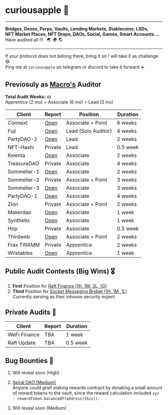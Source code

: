 # curiousapple 🦇

---------------------------
**Bridges, Dexes, Perps, Vaults, Lending Markets, Stablecoins, LSDs,** </br>
**NFT Market Places, NFT Drops, DAOs, Social, Games, Smart Accounts....**</br>
Have audited all !!! &nbsp; :earth_asia: :earth_africa: :earth_americas: </br>

---------------------------------------------------

If your protocol does not belong there, bring it on ! will take it as challenge :smile: </br>
Ping me at `curiousapple` on telegram or discord to take it forward :airplane: </br>

##  Previosuly as [Macro's](https://0xmacro.com/) Auditor 

**Total Audit Weeks:** `40`  
Apprentice (2 mo) > Associate (6 mo) > Lead (3 mo) 

| Client      | Report                                                                                       | Position            | Duration |
|-------------|----------------------------------------------------------------------------------------------|---------------------|----------|
| Connext     | [Open]( https://github.com/abhishekvispute/curiousapple-audits/blob/main/src/Connext.pdf )   | Associate + Point   | 6 weeks  |
| Fuji        | [Open](https://github.com/abhishekvispute/curiousapple-audits/blob/main/src/Fuji.pdf)        | Lead (Solo Auditor) | 4 weeks  |
| PartyDAO-2  | [Open](https://github.com/abhishekvispute/curiousapple-audits/blob/main/src/PartyDAO-2.pdf)  | Lead                | 2 weeks  |
| NFT-Hashi   | Private                                                                                      | Lead                | 0.5 week |
| Kwenta      | [Open](https://github.com/abhishekvispute/curiousapple-audits/blob/main/src/Kwenta.pdf)      | Associate           | 2 weeks  |
| TreasureDAO | Private                                                                                      | Associate           | 4 weeks  |
| Sommelier-1 | [Open](https://github.com/abhishekvispute/curiousapple-audits/blob/main/src/Sommelier-1.pdf) | Associate           | 2 weeks  |
| Sommelier-2 | Private                                                                                      | Associate + Point   | 3 weeks  |
| Sommelier-3 | [Open](https://github.com/abhishekvispute/curiousapple-audits/blob/main/src/Sommelier-3.pdf) | Associate           | 3 weeks  |
| PartyDAO-1  | [Open](https://github.com/abhishekvispute/curiousapple-audits/blob/main/src/PartyDAO-1.pdf)  | Associate           | 4 weeks  |
| Zion        | Private                                                                                      | Associate + Point   | 2 weeks  |
| Makerdao    | [Open](https://github.com/abhishekvispute/curiousapple-audits/blob/main/src/Maker.pdf)       | Associate           | 1 week   |
| Synthetix   | [Open](https://github.com/abhishekvispute/curiousapple-audits/blob/main/src/Synthetix.pdf)   | Associate           | 1 week   |
| Hop         | Private                                                                                      | Associate           | 0.5 week |
| Thirdweb    | [Open](https://github.com/abhishekvispute/curiousapple-audits/blob/main/src/thirdweb.pdf)    | Associate + Point   | 2 weeks  |
| Frax TWAMM  | Private                                                                                      | Apprentice          | 2 weeks  |
| Wristables  | [Open](https://github.com/abhishekvispute/curiousapple-audits/blob/main/src/Wristables.pdf)  | Apprentice          | 1 week   |

##  Public Audit Contests (Big Wins) :medal_military:

1. **First** Position for [Raft Finance (1H, 1M, 3L, 1G)](https://github.com/raft-fi/contracts/issues?q=is%3Aissue+is%3Aclosed+author%3Aabhishekvispute)
2. **Third** Position for [Socket Messaging Bridge (1H, 1M, 1L)](https://sockettech.notion.site/WarRoom-Leaderboard-47a977c54ff74fd48eac780a9d518c70) </br>
    Currently serving as their inhouse security expert


## Private Audits :seedling:

| Client               | Report     | Duration  |
|-------------         |--------    |---------- |
| WeFi Finance         | TBA        | 1 week    |
| Raft Update          | TBA        | 0.5 week  |

## Bug Bounties :santa:

1. Will reveal soon (High)
   
2. [Spiral DAO (Medium)](https://spiral.farm/) </br>
Anyone could grief staking rewards contract by donating a small amount of reward tokens to the vault, since the reward calculation included `xyz - rewardToken.balanceOf(address(this))`.

1. Will reveal soon (Medium)
